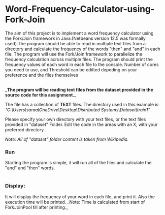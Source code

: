 # Word-Frequency-Calculator-using-Fork-Join

The aim of this project is to implement a word frequency calculator using the Fork/Join framework in Java.(Netbeans version 12.5 was formally used).The program should be able to read in multiple text files from a directory and calculate the frequency of the words "then" and "and" in each file. The program will use the Fork/Join framework to parallelize the frequency calculation across multiple files. The program should print the frequency values of each word in each file to the console. 
Number of cores you need to use, and Threshold can be editted depeding on your preference and the files themselves
<br><br>
<p>_<b>The program will be reading text files from the dataset provided in the source code for this assignment.</b>_</p>

The file has a collection of <b>TEXT</b> files. The directory used in this example is:<br>
_"C:\\Users\\saraa\\OneDrive\\Desktop\\Distributed Systems\\Dataset\\train1"._
<br>
<p>Please specify your own directory with your text files, or the text files provided in "dataset" Folder. Edit the code in the areas with an X, with your preferred directory.</p> 
<p><i>Note: All of "dataset" folder content is taken from Wikipedia.</i></p>

<h3>Run</h3>
Starting the program is simple, it will run all of the files and calculate the "and" and "then" words. 
<br><br>

<h3> Display:</h3>
It will display the frequency of your word in each file, and print it. Also the execution time will be printed. 
_Note: Time is calculated from start of ForkJoinPool till after printing._
          
